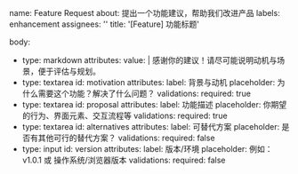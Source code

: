 name: Feature Request
about: 提出一个功能建议，帮助我们改进产品
labels: enhancement
assignees: ''
title: '[Feature] 功能标题'

body:
  - type: markdown
    attributes:
      value: |
        感谢你的建议！请尽可能说明动机与场景，便于评估与规划。
  - type: textarea
    id: motivation
    attributes:
      label: 背景与动机
      placeholder: 为什么需要这个功能？解决了什么问题？
    validations:
      required: true
  - type: textarea
    id: proposal
    attributes:
      label: 功能描述
      placeholder: 你期望的行为、界面元素、交互流程等
    validations:
      required: true
  - type: textarea
    id: alternatives
    attributes:
      label: 可替代方案
      placeholder: 是否有其他可行的替代方案？
    validations:
      required: false
  - type: input
    id: version
    attributes:
      label: 版本/环境
      placeholder: 例如：v1.0.1 或 操作系统/浏览器版本
    validations:
      required: false